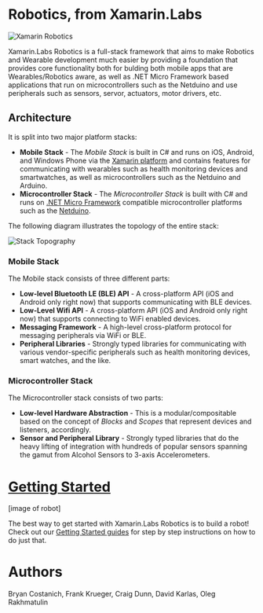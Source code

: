 # Robotics, from Xamarin.Labs

![Xamarin Robotics](https://github.com/xamarin/Xamarin.Robotics/raw/master/Support%20Files/Images/Xamarin.Robotics%20Overview_Thumb.png)

Xamarin.Labs Robotics is a full-stack framework that aims to make Robotics and Wearable development much easier by providing a foundation that provides core functionality both for bulding both mobile apps that are Wearables/Robotics aware, as well as .NET Micro Framework based applications that run on microcontrollers such as the Netduino and use peripherals such as sensors, servor, actuators, motor drivers, etc.

## Architecture
 
It is split into two major platform stacks:

 * **Mobile Stack** - The _Mobile Stack_ is built in C# and runs on iOS, Android, and Windows Phone via the [Xamarin platform](http://xamarin.com) and contains features for communicating with wearables such as health monitoring devices and smartwatches, as well as microcontrollers such as the Netduino and Arduino.
 * **Microcontroller Stack** - The _Microcontroller Stack_ is built with C# and runs on [.NET Micro Framework](http://www.netmf.com/) compatible microcontroller platforms such as the [Netduino](http://netduino.com/).
 
The following diagram illustrates the topology of the entire stack:

![Stack Topography](https://github.com/xamarin/Xamarin.Robotics/raw/master/Support%20Files/Images/Xamarin.Robotics%20Stack%20Topography_Thumb.png)

### Mobile Stack

The Mobile stack consists of three different parts:

 * **Low-level Bluetooth LE (BLE) API** - A cross-platform API (iOS and Android only right now) that supports communicating with BLE devices.
 * **Low-Level Wifi API** - A cross-platform API (iOS and Android only right now) that supports connecting to WiFi enabled devices.
 * **Messaging Framework** - A high-level cross-platform protocol for messaging peripherals via WiFi or BLE.
 * **Peripheral Libraries** - Strongly typed libraries for communicating with various vendor-specific peripherals such as health monitoring devices, smart watches, and the like.

### Microcontroller Stack

The Microcontroller stack consists of two parts:

 * **Low-level Hardware Abstraction** - This is a modular/compositable based on the concept of _Blocks_ and _Scopes_ that represent devices and listeners, accordingly.
 * **Sensor and Peripheral Library** - Strongly typed libraries that do the heavy lifting of integration with hundreds of popular sensors spanning the gamut from Alcohol Sensors to 3-axis Accelerometers.

# [Getting Started](https://github.com/xamarin/Xamarin.Robotics/tree/master/Getting%20Started)

[image of robot]

The best way to get started with Xamarin.Labs Robotics is to build a robot! Check out our [Getting Started guides](https://github.com/xamarin/Xamarin.Robotics/tree/master/Getting%20Started) for step by step instructions on how to do just that.

# Authors
Bryan Costanich, Frank Krueger, Craig Dunn, David Karlas, Oleg Rakhmatulin

